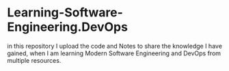 # Learning-Software-Engineering.DevOps
in this repository I upload the code and Notes to share the knowledge I have gained, when I am learning Modern Software Engineering and DevOps from multiple resources.
